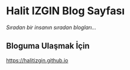 # Halit IZGIN Blog Sayfası

*Sıradan bir insanın sıradan blogları...*

## Bloguma Ulaşmak İçin

https://halitizgin.github.io